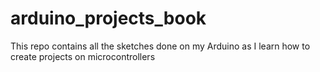 # arduino_projects_book

This repo contains all the sketches done on my Arduino as I learn how to create projects on microcontrollers

